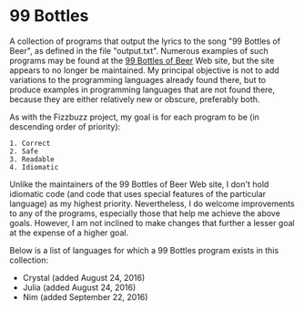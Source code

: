 # 99 Bottles 

A collection of programs that output the lyrics to the song "99 Bottles of Beer", as defined in the file "output.txt". Numerous examples of such programs may be found at the <a href="http://99-bottles-of-beer.net/">99 Bottles of Beer</a> Web site, but the site appears to no longer be maintained. My principal objective is not to add variations to the programming languages already found there, but to produce examples in programming languages that are not found there, because they are either relatively new or obscure, preferably both.

As with the Fizzbuzz project, my goal is for each program to be (in descending order of priority):

	1. Correct
	2. Safe
	3. Readable 
	4. Idiomatic 

Unlike the maintainers of the 99 Bottles of Beer Web site, I don't hold idiomatic code (and code that uses special features of the particular language) as my highest priority. Nevertheless, I do welcome improvements to any of the programs, especially those that help me achieve the above goals. However, I am not inclined to make changes that further a lesser goal at the expense of a higher goal.

Below is a list of languages for which a 99 Bottles program exists in this collection:

- Crystal (added August 24, 2016)
- Julia (added August 24, 2016)
- Nim (added September 22, 2016)
